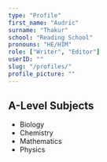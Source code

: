 ```yaml
---
type: "Profile"
first_name: "Audric"
surname: "Thakur"
school: "Reading School"
pronouns: "HE/HIM"
role: ["Writer", "Editor"]
userID: ""
slug: "/profiles/"
profile_picture: ""
---
```




## A-Level Subjects

- Biology
- Chemistry
- Mathematics
- Physics
    